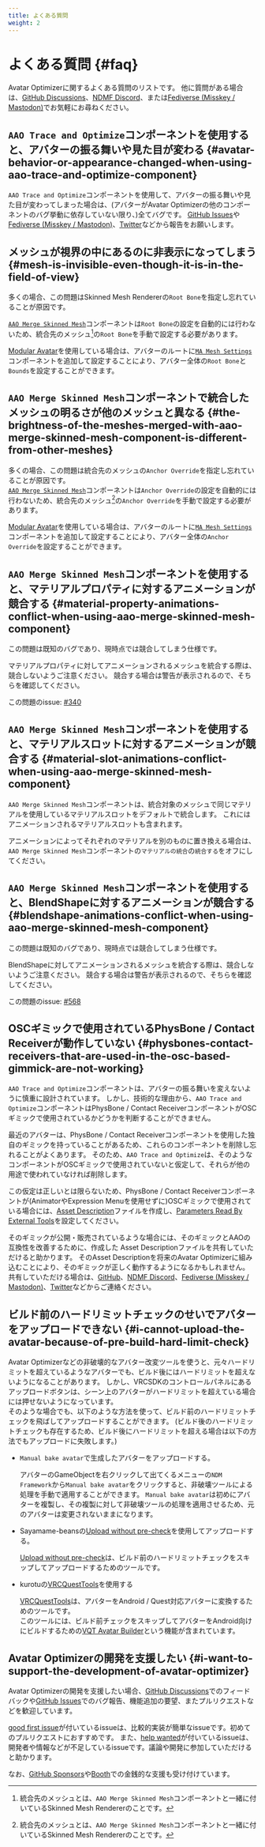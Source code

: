 ```yaml
---
title: よくある質問
weight: 2
---
```


# よくある質問 {#faq}

Avatar Optimizerに関するよくある質問のリストです。
他に質問がある場合は、[GitHub Discussions]、[NDMF Discord]、または[Fediverse (Misskey / Mastodon)][Fediverse]でお気軽にお尋ねください。

## `AAO Trace and Optimize`コンポーネントを使用すると、アバターの振る舞いや見た目が変わる {#avatar-behavior-or-appearance-changed-when-using-aao-trace-and-optimize-component}

`AAO Trace and Optimize`コンポーネントを使用して、アバターの振る舞いや見た目が変わってしまった場合は、(アバターがAvatar Optimizerの他のコンポーネントのバグ挙動に依存していない限り、)全てバグです。
[GitHub Issues]や[Fediverse (Misskey / Mastodon)][Fediverse]、[Twitter]などから報告をお願いします。

## メッシュが視界の中にあるのに非表示になってしまう {#mesh-is-invisible-even-though-it-is-in-the-field-of-view}

多くの場合、この問題はSkinned Mesh Rendererの`Root Bone`を指定し忘れていることが原因です。

[`AAO Merge Skinned Mesh`]コンポーネントは`Root Bone`の設定を自動的には行わないため、統合先のメッシュ[^merged-mesh]の`Root Bone`を手動で設定する必要があります。

[Modular Avatar]を使用している場合は、アバターのルートに[`MA Mesh Settings`]コンポーネントを追加して設定することにより、アバター全体の`Root Bone`と`Bounds`を設定することができます。

## `AAO Merge Skinned Mesh`コンポーネントで統合したメッシュの明るさが他のメッシュと異なる {#the-brightness-of-the-meshes-merged-with-aao-merge-skinned-mesh-component-is-different-from-other-meshes}

多くの場合、この問題は統合先のメッシュの`Anchor Override`を指定し忘れていることが原因です。\
[`AAO Merge Skinned Mesh`]コンポーネントは`Anchor Override`の設定を自動的には行わないため、統合先のメッシュ[^merged-mesh]の`Anchor Override`を手動で設定する必要があります。

[Modular Avatar]を使用している場合は、アバターのルートに[`MA Mesh Settings`]コンポーネントを追加して設定することにより、アバター全体の`Anchor Override`を設定することができます。

## `AAO Merge Skinned Mesh`コンポーネントを使用すると、マテリアルプロパティに対するアニメーションが競合する {#material-property-animations-conflict-when-using-aao-merge-skinned-mesh-component}

この問題は既知のバグであり、現時点では競合してしまう仕様です。

マテリアルプロパティに対してアニメーションされるメッシュを統合する際は、競合しないようご注意ください。
競合する場合は警告が表示されるので、そちらを確認してください。

この問題のissue: [#340](https://github.com/anatawa12/AvatarOptimizer/issues/340)

## `AAO Merge Skinned Mesh`コンポーネントを使用すると、マテリアルスロットに対するアニメーションが競合する {#material-slot-animations-conflict-when-using-aao-merge-skinned-mesh-component}

`AAO Merge Skinned Mesh`コンポーネントは、統合対象のメッシュで同じマテリアルを使用しているマテリアルスロットをデフォルトで統合します。
これにはアニメーションされるマテリアルスロットも含まれます。

アニメーションによってそれぞれのマテリアルを別のものに置き換える場合は、`AAO Merge Skinned Mesh`コンポーネントの`マテリアルの統合`の`統合する`をオフにしてください。

## `AAO Merge Skinned Mesh`コンポーネントを使用すると、BlendShapeに対するアニメーションが競合する {#blendshape-animations-conflict-when-using-aao-merge-skinned-mesh-component}

この問題は既知のバグであり、現時点では競合してしまう仕様です。

BlendShapeに対してアニメーションされるメッシュを統合する際は、競合しないようご注意ください。
競合する場合は警告が表示されるので、そちらを確認してください。

この問題のissue: [#568](https://github.com/anatawa12/AvatarOptimizer/issues/568)

## OSCギミックで使用されているPhysBone / Contact Receiverが動作していない {#physbones-contact-receivers-that-are-used-in-the-osc-based-gimmick-are-not-working}

`AAO Trace and Optimize`コンポーネントは、アバターの振る舞いを変えないように慎重に設計されています。
しかし、技術的な理由から、`AAO Trace and Optimize`コンポーネントはPhysBone / Contact ReceiverコンポーネントがOSCギミックで使用されているかどうかを判断することができません。

最近のアバターは、PhysBone / Contact Receiverコンポーネントを使用した独自のギミックを持っていることがあるため、これらのコンポーネントを削除し忘れることがよくあります。
そのため、`AAO Trace and Optimize`は、そのようなコンポーネントがOSCギミックで使用されていないと仮定して、それらが他の用途で使われていなければ削除します。

この仮定は正しいとは限らないため、PhysBone / Contact Receiverコンポーネントが(AnimatorやExpression Menuを使用せずに)OSCギミックで使用されている場合には、[Asset Description]ファイルを作成し、[Parameters Read By External Tools]を設定してください。

そのギミックが公開・販売されているような場合には、そのギミックとAAOの互換性を改善するために、作成した Asset Descriptionファイルを共有していただけると助かります。
そのAsset Descriptionを将来のAvatar Optimizerに組み込むことにより、そのギミックが正しく動作するようになるかもしれません。
共有していただける場合は、[GitHub]、[NDMF Discord]、[Fediverse (Misskey / Mastodon)][Fediverse]、[Twitter]などからご連絡ください。

## ビルド前のハードリミットチェックのせいでアバターをアップロードできない {#i-cannot-upload-the-avatar-because-of-pre-build-hard-limit-check}

Avatar Optimizerなどの非破壊的なアバター改変ツールを使うと、元々ハードリミットを超えているようなアバターでも、ビルド後にはハードリミットを超えないようになることがあります。
しかし、VRCSDKのコントロールパネルにあるアップロードボタンは、シーン上のアバターがハードリミットを超えている場合には押せないようになっています。\
そのような場合でも、以下のような方法を使って、ビルド前のハードリミットチェックを飛ばしてアップロードすることができます。
(ビルド後のハードリミットチェックも存在するため、ビルド後にハードリミットを超える場合は以下の方法でもアップロードに失敗します。)

- `Manual bake avatar`で生成したアバターをアップロードする。

  アバターのGameObjectを右クリックして出てくるメニューの`NDM Framework`から`Manual bake avatar`をクリックすると、非破壊ツールによる処理を手動で適用することができます。
  `Manual bake avatar`は初めにアバターを複製し、その複製に対して非破壊ツールの処理を適用させるため、元のアバターは変更されないままになります。
- Sayamame-beansの[Upload without pre-check]を使用してアップロードする。

  [Upload without pre-check]は、ビルド前のハードリミットチェックをスキップしてアップロードするためのツールです。
- kurotuの[VRCQuestTools]を使用する

  [VRCQuestTools]は、アバターをAndroid / Quest対応アバターに変換するためのツールです。\
  このツールには、ビルド前チェックをスキップしてアバターをAndroid向けにビルドするための[VQT Avatar Builder]という機能が含まれています。

[Upload without pre-check]: https://github.com/Sayamame-beans/Upload-without-preCheck?tab=readme-ov-file#upload-without-pre-check
[VRCQuestTools]: https://kurotu.github.io/VRCQuestTools/
[VQT Avatar Builder]: https://kurotu.github.io/VRCQuestTools/docs/references/main-menu/show-avatar-builder

## Avatar Optimizerの開発を支援したい {#i-want-to-support-the-development-of-avatar-optimizer}

Avatar Optimizerの開発を支援したい場合、[GitHub Discussions]でのフィードバックや[GitHub Issues]でのバグ報告、機能追加の要望、またプルリクエストなどを歓迎しています。

[good first issue]が付いているissueは、比較的実装が簡単なissueです。初めてのプルリクエストにおすすめです。
また、[help wanted]が付いているissueは、開発者や情報などが不足しているissueです。議論や開発に参加していただけると助かります。

なお、[GitHub Sponsors]や[Booth]での金銭的な支援も受け付けています。

[Fediverse]: https://misskey.niri.la/@anatawa12
[GitHub Discussions]: https://github.com/anatawa12/AvatarOptimizer/discussions
[GitHub Issues]: https://github.com/anatawa12/AvatarOptimizer/issues/new/choose
[`AAO Merge Skinned Mesh`]: ../reference/merge-skinned-mesh/
[Modular Avatar]: https://modular-avatar.nadena.dev/
[`MA Mesh Settings`]: https://modular-avatar.nadena.dev/docs/reference/mesh-settings
[Twitter]: https://twitter.com/anatawa12_vrc
[GitHub Sponsors]: https://github.com/sponsors/anatawa12
[Booth]: https://anatawa12.booth.pm/items/4885109
[good first issue]: https://github.com/anatawa12/AvatarOptimizer/labels/good%20first%20issue
[help wanted]: https://github.com/anatawa12/AvatarOptimizer/labels/help%20wanted
[NDMF Discord]: https://discord.gg/dV4cVpewmM
[GitHub]: https://github.com/anatawa12/AvatarOptimizer/
[Asset Description]: ../developers/asset-description/
[Parameters Read By External Tools]: ../developers/asset-description/#parameters-read-by-external-tools

[^merged-mesh]: 統合先のメッシュとは、`AAO Merge Skinned Mesh`コンポーネントと一緒に付いているSkinned Mesh Rendererのことです。
